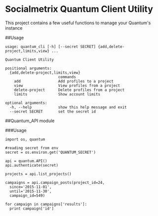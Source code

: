 # Socialmetrix Quantum Client Utility
This project contains a few useful functions to manage your Quantum's instance

##Usage
```
usage: quantum_cli [-h] [--secret SECRET] {add,delete-project,limits,view} ...

Quantum Client Utility

positional arguments:
  {add,delete-project,limits,view}
                        commands
    add                 Add profiles to a project
    view                View profiles from a project
    delete-project      Delete profiles from a project
    limits              Show account limits

optional arguments:
  -h, --help            show this help message and exit
  --secret SECRET       set the secret id
```


##Quantum_API module

###Usage
```
import os, quantum

#reading secret from env
secret = os.environ.get('QUANTUM_SECRET')

api = quantum.API()
api.authenticate(secret)

projects = api.list_projects()

campaigns = api.campaign_posts(project_id=24, 
  since='2015-11-01', 
  until='2015-11-30', 
  campaign_id=549)

for campaign in campaigns['results']:
  print campaign['id']
```
